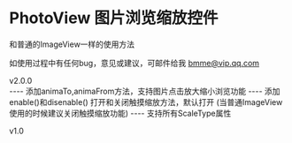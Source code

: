 # PhotoView 图片浏览缩放控件

和普通的ImageView一样的使用方法


如使用过程中有任何bug，意见或建议，可邮件给我 bmme@vip.qq.com

v2.0.0  
   ---- 添加animaTo,animaFrom方法，支持图片点击放大缩小浏览功能
   ---- 添加enable()和disenable() 打开和关闭触摸缩放方法，默认打开 (当普通ImageView使用的时候建议关闭触摸缩放功能)
   ---- 支持所有ScaleType属性

v1.0
